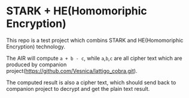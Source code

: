 # STARK + HE(Homomoriphic Encryption)

This repo is a test project which combins STARK and HE(Homomoriphic Encryption) technology. 

The AIR will compute `a + b - c`, while `a`,`b`,`c` are all cipher text which are produced
by companion project(<https://github.com/Vesnica/lattigo_cobra.git>).

The computed result is also a cipher text, which should send back to companion project to decrypt and
get the plain text result. 
